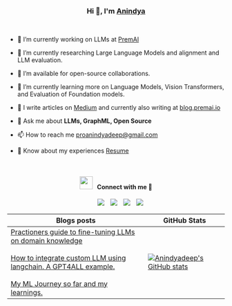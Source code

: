 <h3 align="center">Hi 👋, I'm <a href="https://bento.me/anindyadeep" target="blank">Anindya</a></h1>

<br>



- 🔭 I’m currently working on LLMs at <a href="https://www.premai.io" target="blank">PremAI</a>

- 🔬 I’m currently researching Large Language Models and alignment and LLM evaluation.

- 🤝 I’m available for open-source collaborations.

- 🌱 I’m currently learning more on Language Models, Vision Transformers, and Evaluation of Foundation models.

- 📝 I write articles on [Medium](https://cismography.medium.com/) and currently also writing at [blog.premai.io](https://blog.premai.io/author/anindyadeep/)

- 💬 Ask me about **LLMs, GraphML, Open Source**

- 📫 How to reach me proanindyadeep@gmail.com

- 📄 Know about my experiences <a href="https://drive.google.com/file/d/1R2M_QEqXZWhD7X7JyVmSp52N7fTUrz4R/view?usp=sharing" target="blank">Resume</a>
<br/>
<h4 align="center" > <img src="https://media.giphy.com/media/iY8CRBdQXODJSCERIr/giphy.gif" width="30" height="30" style="margin-right: 10px;">Connect with me 🤝 </h3>

<p align="center">

 <div align="center"  class="icons-social" style="margin-left: 10px;">
        <a style="margin-left: 10px;"  target="_blank" href="https://www.linkedin.com/in/anindyadeep-sannigrahi-38683b1b6/">
			<img src="https://img.icons8.com/doodle/40/000000/linkedin--v2.png"></a>
        <a style="margin-left: 10px;" target="_blank" href="https://github.com/Anindyadeep">
		<img src="https://img.icons8.com/doodle/40/000000/github--v1.png"></a>
		<a style="margin-left: 10px;" target="_blank" href="https://twitter.com/AnindyadeepS">
			<img src="https://img.icons8.com/doodle/1x/twitter-squared--v2.png" ></a>
		<a style="margin-left: 10px;" target="_blank" href="https://youtube.com/@codewithyouml8994">
				<img src="https://img.icons8.com/doodle/1x/youtube--v2.png" ></a>
      </div>

</p>


| Blogs posts                                                                                                                                                                                                                                                                                  | GitHub Stats                                                                                     |
| -------------------------------------------------------------------------------------------------------------------------------------------------------------------------------------------------------------------------------------------------------------------------------------------- | ------------------------------------------------------------------------------------------------ |
| [Practioners guide to fine-tuning LLMs on domain knowledge](https://cismography.medium.com/practitioners-guide-to-fine-tune-llms-for-domain-specific-use-case-part-1-4561714d874f?source=user_profile---------1----------------------------) <br><br> [How to integrate custom LLM using langchain. A GPT4ALL example.](https://cismography.medium.com/how-to-integrate-custom-llm-using-langchain-a-gpt4all-example-cfcb6d26fc3?source=user_profile---------5----------------------------) <br><br> [My ML Journey so far and my learnings.](https://cismography.medium.com/probability-for-machine-learning-2-basics-part-2-5cab5160f0aa?source=user_profile---------7----------------------------) | [![Anindyadeep's GitHub stats](https://github-readme-stats.vercel.app/api?username=Anindyadeep)](https://github.com/Anindyadeep/github-readme-stats) |
